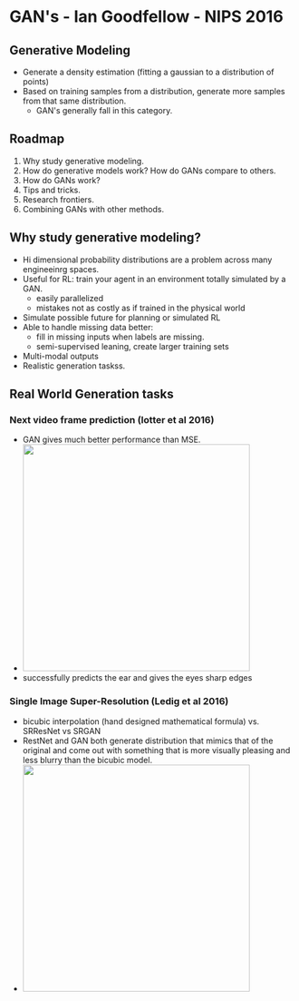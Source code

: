 # GAN's - Ian Goodfellow - NIPS 2016

## Generative Modeling

+ Generate a density estimation (fitting a gaussian to a distribution of points)
+ Based on training samples from a distribution, generate more samples from that same distribution.
  + GAN's generally fall in this category.
  
## Roadmap

1. Why study generative modeling.
2. How do generative models work? How do GANs compare to others.
3. How do GANs work?
4. Tips and tricks.
5. Research frontiers.
6. Combining GANs with other methods.

## Why study generative modeling?

+ Hi dimensional probability distributions are a problem across many engineeinrg spaces.
+ Useful for RL: train your agent in an environment totally simulated by a GAN.
  + easily parallelized
  + mistakes not as costly as if trained in the physical world
+ Simulate possible future for planning or simulated RL
+ Able to handle missing data better:
  + fill in missing inputs when labels are missing.
  + semi-supervised leaning, create larger training sets
+ Multi-modal outputs
+ Realistic generation taskss.


## Real World Generation tasks

### Next video frame prediction (lotter et al 2016)
  + GAN gives much better performance than MSE.
  + <img src="https://github.com/markostam/sandbox/blob/master/photos/Screenshot%202017-01-29%2017.32.45.png" width="400">
  + successfully predicts the ear and gives the eyes sharp edges
### Single Image Super-Resolution (Ledig et al 2016)
  + bicubic interpolation (hand designed mathematical formula) vs. SRResNet vs SRGAN
  + RestNet and GAN both generate distribution that mimics that of the original and come out with something that is more visually pleasing and less blurry than the bicubic model.
  + <img src="https://github.com/markostam/sandbox/blob/master/photos/Screenshot%202017-01-29%2017.51.38.png?raw=true" width="400">
